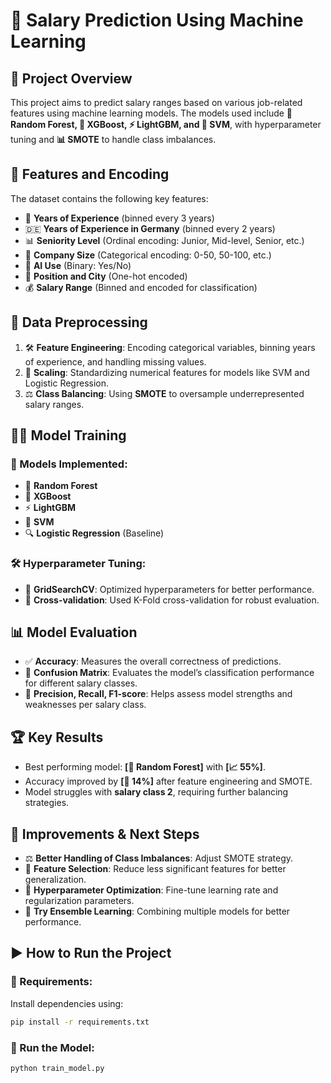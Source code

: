 # 🚀 Salary Prediction Using Machine Learning

## 📌 Project Overview
This project aims to predict salary ranges based on various job-related features using machine learning models. The models used include **🌲 Random Forest, 🚀 XGBoost, ⚡ LightGBM, and 🤖 SVM**, with hyperparameter tuning and **📊 SMOTE** to handle class imbalances. 

## 🔢 Features and Encoding
The dataset contains the following key features:
- 📆 **Years of Experience** (binned every 3 years)
- 🇩🇪 **Years of Experience in Germany** (binned every 2 years)
- 📊 **Seniority Level** (Ordinal encoding: Junior, Mid-level, Senior, etc.)
- 🏢 **Company Size** (Categorical encoding: 0-50, 50-100, etc.)
- 🤖 **AI Use** (Binary: Yes/No)
- 📍 **Position and City** (One-hot encoded)
- 💰 **Salary Range** (Binned and encoded for classification)

## 🔧 Data Preprocessing
1. 🛠 **Feature Engineering**: Encoding categorical variables, binning years of experience, and handling missing values.
2. 📏 **Scaling**: Standardizing numerical features for models like SVM and Logistic Regression.
3. ⚖️ **Class Balancing**: Using **SMOTE** to oversample underrepresented salary ranges.

## 🏋️‍♂️ Model Training
### **🧠 Models Implemented**:
- 🌲 **Random Forest**
- 🚀 **XGBoost**
- ⚡ **LightGBM**
- 🤖 **SVM**
- 🔍 **Logistic Regression** (Baseline)

### **🛠 Hyperparameter Tuning**:
- 🎯 **GridSearchCV**: Optimized hyperparameters for better performance.
- 🔄 **Cross-validation**: Used K-Fold cross-validation for robust evaluation.

## 📊 Model Evaluation
- ✅ **Accuracy**: Measures the overall correctness of predictions.
- 🧩 **Confusion Matrix**: Evaluates the model’s classification performance for different salary classes.
- 🎯 **Precision, Recall, F1-score**: Helps assess model strengths and weaknesses per salary class.

## 🏆 Key Results
- Best performing model: **[🏅 Random Forest]** with **[📈 55%]**.
- Accuracy improved by **[🚀 14%]** after feature engineering and SMOTE.
- Model struggles with **salary class 2**, requiring further balancing strategies.

## 🚀 Improvements & Next Steps
- ⚖️ **Better Handling of Class Imbalances**: Adjust SMOTE strategy.
- 🎯 **Feature Selection**: Reduce less significant features for better generalization.
- 🔧 **Hyperparameter Optimization**: Fine-tune learning rate and regularization parameters.
- 🤝 **Try Ensemble Learning**: Combining multiple models for better performance.

## ▶️ How to Run the Project
### **📌 Requirements**:
Install dependencies using:
```bash
pip install -r requirements.txt
```
### **🚀 Run the Model**:
```bash
python train_model.py
```




